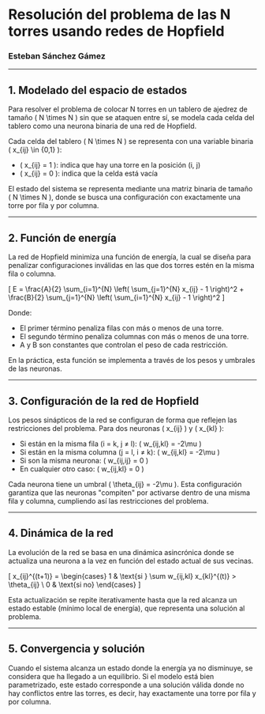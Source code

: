 # Resolución del problema de las N torres usando redes de Hopfield
### Esteban Sánchez Gámez

---

## 1. Modelado del espacio de estados

Para resolver el problema de colocar N torres en un tablero de ajedrez de tamaño \( N \times N \) sin que se ataquen entre sí, se modela cada celda del tablero como una neurona binaria de una red de Hopfield. 

Cada celda del tablero \( N \times N \) se representa con una variable binaria \( x_{ij} \in \{0,1\} \):

- \( x_{ij} = 1 \): indica que hay una torre en la posición (i, j)
- \( x_{ij} = 0 \): indica que la celda está vacía

El estado del sistema se representa mediante una matriz binaria de tamaño \( N \times N \), donde se busca una configuración con exactamente una torre por fila y por columna.

---

## 2. Función de energía

La red de Hopfield minimiza una función de energía, la cual se diseña para penalizar configuraciones inválidas en las que dos torres estén en la misma fila o columna.

\[
E = \frac{A}{2} \sum_{i=1}^{N} \left( \sum_{j=1}^{N} x_{ij} - 1 \right)^2 + \frac{B}{2} \sum_{j=1}^{N} \left( \sum_{i=1}^{N} x_{ij} - 1 \right)^2
\]

Donde:
- El primer término penaliza filas con más o menos de una torre.
- El segundo término penaliza columnas con más o menos de una torre.
- A y B son constantes que controlan el peso de cada restricción.

En la práctica, esta función se implementa a través de los pesos y umbrales de las neuronas.

---

## 3. Configuración de la red de Hopfield

Los pesos sinápticos de la red se configuran de forma que reflejen las restricciones del problema. Para dos neuronas \( x_{ij} \) y \( x_{kl} \):

- Si están en la misma fila (i = k, j ≠ l): \( w_{ij,kl} = -2\mu \)
- Si están en la misma columna (j = l, i ≠ k): \( w_{ij,kl} = -2\mu \)
- Si son la misma neurona: \( w_{ij,ij} = 0 \)
- En cualquier otro caso: \( w_{ij,kl} = 0 \)

Cada neurona tiene un umbral \( \theta_{ij} = -2\mu \). Esta configuración garantiza que las neuronas "compiten" por activarse dentro de una misma fila y columna, cumpliendo así las restricciones del problema.

---

## 4. Dinámica de la red

La evolución de la red se basa en una dinámica asincrónica donde se actualiza una neurona a la vez en función del estado actual de sus vecinas.

\[
x_{ij}^{(t+1)} =
\begin{cases}
1 & \text{si } \sum w_{ij,kl} x_{kl}^{(t)} > \theta_{ij} \\
0 & \text{si no}
\end{cases}
\]

Esta actualización se repite iterativamente hasta que la red alcanza un estado estable (mínimo local de energía), que representa una solución al problema.

---

## 5. Convergencia y solución

Cuando el sistema alcanza un estado donde la energía ya no disminuye, se considera que ha llegado a un equilibrio. Si el modelo está bien parametrizado, este estado corresponde a una solución válida donde no hay conflictos entre las torres, es decir, hay exactamente una torre por fila y por columna.
